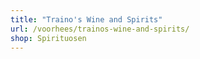 ```yaml
---
title: "Traino's Wine and Spirits"
url: /voorhees/trainos-wine-and-spirits/
shop: Spirituosen
---
```

